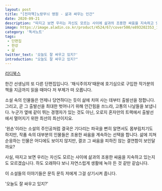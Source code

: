 ```yaml
---
layout: post
title: "[전자책]노랑무늬 영원 - 삶과 싸우는 인간"
date: 2020-09-21
description: "따지고 보면 우리는 자신도 모르는 사이에 삶과의 조용한 싸움을 지속하고 있는지도 모르겠습니다. 하도 오래하다 보니 자연스럽게 생활에 녹아 든 것 같만 같습니다."
image: https://image.aladin.co.kr/product/4524/67/cover500/e893202353_1.jpg
category: '독서노트'
tags: 
 - 단편집
 - 한강
 - 삶
twitter_text: '오늘도 잘 싸우고 있지?'
introduction: "오늘도 잘 싸우고 있지?"
---
```

[리디북스](https://ridibooks.com/books/754013340)

한간 선생님의 또 다른 단편집입니다. '채식주의자'때문에 호기심으로 구입한 작가분의 책을 지금까지 읽을 때마다 저 부제가 떠 오릅니다. 

소설 속의 인물들은 언제나 당연하다는 듯이 삶에 치여 사는 데부터 출발선을 정합니다. 그리고, 곧 그 출발선을 최대한 벗어나기 위해 안간힘을 쓰느라, 고통의 나날들을 보냅니다. 누군가 옆에 같이 뛰는 경쟁자가 있는 것도 아닌, 오로지 혼자만의 트랙에서 출발선에서 멀어지기 위한 최선의 최선이지요.

'왼손'이라는 소설의 주인공처럼 결국은 기다리는 파국을 뻔히 알면서도 몸부림치기도 하지만, 작품 속의 대부분의 인물들은 조용한 싸움을 계속하는 선택을 합니다. 삶에 지쳐 순응하는 인물은 어디에도 보이지 않지만, 결코 그 싸움을 피하진 않는 결연함이 보인달까요?

사실, 따지고 보면 우리는 자신도 모르는 사이에 삶과의 조용한 싸움을 지속하고 있는지도 모르겠습니다. 하도 오래하다 보니 자연스럽게 생활에 녹아 든 것 같만 같습니다.

이 소설들의 이야기들은 문득 문득 저에게 그걸 상기시켜 줍니다.

'오늘도 잘 싸우고 있지?'

